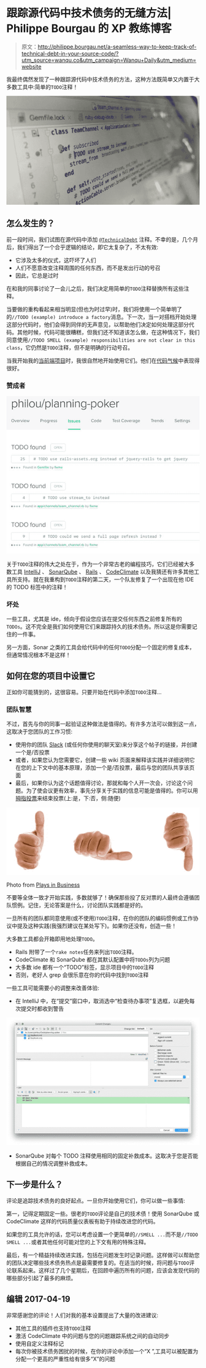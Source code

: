 # 跟踪源代码中技术债务的无缝方法| Philippe Bourgau 的 XP 教练博客

> 原文：<http://philippe.bourgau.net/a-seamless-way-to-keep-track-of-technical-debt-in-your-source-code/?utm_source=wanqu.co&utm_campaign=Wanqu+Daily&utm_medium=website>



我最终偶然发现了一种跟踪源代码中技术债务的方法，这种方法既简单又内置于大多数工具中:简单的`TODO`注释！

![Photo of a screen displaying source code with #TODO comments](img/ea7ef185ce1f006e82e2c1b55b5bcb45.png)

## 怎么发生的？

前一段时间，我们试图在源代码中添加 [`@TechnicalDebt`](/a-plan-for-technical-debt-lean-software-development-part-7/) 注释。不幸的是，几个月后，我们得出了一个合乎逻辑的结论，即它太复杂了，不太有效:

*   它涉及太多的仪式，这吓坏了人们
*   人们不愿意改变注释周围的任何东西，而不是发出行动的号召
*   因此，它总是过时

在和我的同事讨论了一会儿之后，我们决定用简单的`TODO`注释替换所有这些注释。

当要做的重构看起来相当明显(但也为时过早)时，我们将使用一个简单明了的`//TODO (example) introduce a factory`消息。下一次，当一对搭档开始处理这部分代码时，他们会得到同伴的无声意见，以帮助他们决定如何处理这部分代码。其他时候，代码可能很糟糕，但我们还不知道该怎么做，在这种情况下，我们同意使用`//TODO SMELL (example) responsibilities are not clear in this class`，它仍然是`TODO`注释，但不是明确的行动号召。

当我开始我的[当前端项目](https://github.com/philou/planning-poker)时，我很自然地开始使用它们。他们在[代码气候](https://codeclimate.com/github/philou/planning-poker/issues)中表现得很好。

### 赞成者

![Screenshot of the CodeClimate issue dashboard displaying TODO comments](img/b07e9809f253af6dd033a36541023c47.png)

关于`TODO`注释的伟大之处在于，作为一个非常古老的编程技巧，它们已经被大多数工具 [IntelliJ](https://www.jetbrains.com/) 、 [SonarQube](https://www.sonarqube.org/) 、 [Rails](http://rubyonrails.org/) 、 [CodeClimate](https://codeclimate.com) 以及我猜还有许多其他工具所支持。就在我重构到`TODO`注释的第二天，一个队友修复了一个出现在他 IDE 的 TODO 标签中的注释！

### 坏处

一些工具，尤其是 ide，倾向于假设您应该在提交任何东西之前修复所有的`TODOs`。这不完全是我们如何使用它们来跟踪持久的技术债务。所以这是你需要记住的一件事。

另一方面，Sonar 之类的工具会给代码中的任何`TODO`分配一个固定的修复成本，但通常情况根本不是这样！

## 如何在您的项目中设置它

正如你可能猜到的，这很容易。只要开始在代码中添加`TODO`注释…

### 团队智慧

不过，首先与你的同事一起验证这种做法是值得的。有许多方法可以做到这一点，这取决于您团队的工作习惯:

*   使用你的团队 [Slack](https://slack.com/) (或任何你使用的聊天室)来分享这个帖子的链接，并创建一个是/否投票
*   或者，如果您认为您需要它，创建一些 wiki 页面来解释该实践并详细说明它在您的上下文中的基本原理，添加一个是/否投票，最后与您的团队共享该页面
*   最后，如果你认为这个话题值得讨论，那就和每个人开一次会，讨论这个问题。为了使会议更有效率，事先分享关于实践的信息可能是值得的。你可以用[拇指投票](http://www.plays-in-business.com/thumb-voting/)来结束投票(上:是，下:否，侧:随便)

![Thumbs voting positions](img/6b24e11d16b1064fd2d5aaa6cacc410b.png)

Photo from [Plays in Business](http://www.plays-in-business.com/thumb-voting/)



不要等全体一致才开始实践，多数就够了！确保那些投了反对票的人最终会遵循团队惯例。记住，无论答案是什么，讨论团队实践都是好的。

一旦所有的团队都同意使用(或不使用)`TODO`注释，在你的团队的编码惯例或工作协议中提及这种实践(我强烈建议在某处写下)。如果你还没有，创造一些！

大多数工具都会开箱即用地处理`TODO`。

*   Rails 附带了一个`rake notes`任务来列出`TODO`注释。
*   CodeClimate 和 SonarQube 都在其默认配置中将`TODOs`列为问题
*   大多数 ide 都有一个“TODO”标签，显示项目中的`TODO`注释
*   否则，老好人 grep 会很乐意在你的代码中找到`TODO`注释

一些工具可能需要小的调整来改善体验:

*   在 IntelliJ 中，在“提交”窗口中，取消选中“检查待办事项”复选框，以避免每次提交时都收到警告

![IntelliJ's commit window, with its 'Check TODO' check box](img/f24f9adfe720d488687c4ae5d1b9f015.png)

*   SonarQube 对每个 TODO 注释使用相同的固定补救成本。这取决于您是否能根据自己的情况调整补救成本。

## 下一步是什么？

评论是追踪技术债务的良好起点。一旦你开始使用它们，你可以做一些事情:

第一，记得定期固定一些。很老的`TODO`评论是自己的技术债！使用 SonarQube 或 CodeClimate 这样的代码质量仪表板有助于持续改进您的代码。

如果您的工具允许的话，您可以考虑设置一个更简单的`//SMELL ...`而不是`//TODO SMELL ...`或者其他任何可能对您的上下文有用的特殊注释。

最后，有一个精益持续改进实践，包括在问题发生时记录问题。这样做可以帮助您的团队决定哪些技术债务热点是最需要修复的。在适当的时候，将问题与`TODO`评论联系起来。这样过了几个星期后，在回顾中遍历所有的问题，应该会发现代码的哪些部分引起了最多的麻烦。

## 编辑 2017-04-19

非常感谢您的评论！人们对我的基本设置提出了大量的改进建议:

*   其他工具的插件也支持`TODO`注释
*   激活 CodeClimate 中的问题与您的问题跟踪系统之间的自动同步
*   使用自定义注释标记
*   每次你被技术债务困扰的时候，在你的评论中添加一个“X ”,工具可以被配置为分配一个更高的严重性给有很多“X”的问题

